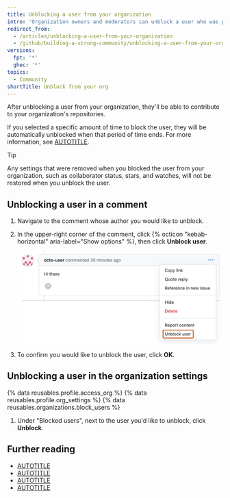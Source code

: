 ```yaml
---
title: Unblocking a user from your organization
intro: 'Organization owners and moderators can unblock a user who was previously blocked, restoring their access to the organization''s repositories.'
redirect_from:
  - /articles/unblocking-a-user-from-your-organization
  - /github/building-a-strong-community/unblocking-a-user-from-your-organization
versions:
  fpt: '*'
  ghec: '*'
topics:
  - Community
shortTitle: Unblock from your org
---
```


After unblocking a user from your organization, they'll be able to contribute to your organization's repositories.

If you selected a specific amount of time to block the user, they will be automatically unblocked when that period of time ends. For more information, see [AUTOTITLE](/communities/maintaining-your-safety-on-github/blocking-a-user-from-your-organization).

> [!TIP]
> Any settings that were removed when you blocked the user from your organization, such as collaborator status, stars, and watches, will not be restored when you unblock the user.

## Unblocking a user in a comment

1. Navigate to the comment whose author you would like to unblock.
1. In the upper-right corner of the comment, click {% octicon "kebab-horizontal" aria-label="Show options" %}, then click **Unblock user**.

   ![Screenshot of a pull request comment by octo-user. Below an icon of three horizontal dots, a dropdown menu is expanded, and "Unblock user" is outlined in orange.](/assets/images/help/repository/comment-menu-unblock-user.png)

1. To confirm you would like to unblock the user, click **OK**.

## Unblocking a user in the organization settings

{% data reusables.profile.access_org %}
{% data reusables.profile.org_settings %}
{% data reusables.organizations.block_users %}
1. Under "Blocked users", next to the user you'd like to unblock, click **Unblock**.

## Further reading

* [AUTOTITLE](/communities/maintaining-your-safety-on-github/blocking-a-user-from-your-organization)
* [AUTOTITLE](/communities/maintaining-your-safety-on-github/blocking-a-user-from-your-personal-account)
* [AUTOTITLE](/communities/maintaining-your-safety-on-github/unblocking-a-user-from-your-personal-account)
* [AUTOTITLE](/communities/maintaining-your-safety-on-github/reporting-abuse-or-spam)

